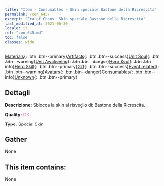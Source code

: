 ```yaml
---
title: "Item - Consumables - Skin speciale Bastone della Ricrescita"
permalink: /con_645/
excerpt: "Era of Chaos  Skin speciale Bastone della Ricrescita"
last_modified_at: 2021-06-30
locale: it
ref: "con_645.md"
toc: false
classes: wide
---
```

 [Materials](/ItemsIT/){: .btn .btn--primary}[Artifacts](/ItemsIT/Artifacts/){: .btn .btn--success}[Unit Soul](/ItemsIT/UnitSoul/){: .btn .btn--warning}[Unit Awakening](/ItemsIT/UnitAwakening/){: .btn .btn--danger}[Hero Soul](/ItemsIT/HeroSoul/){: .btn .btn--info}[Hero Skill](/ItemsIT/HeroSkill/){: .btn .btn--primary}[Gift](/ItemsIT/Gift/){: .btn .btn--success}[Event related](/ItemsIT/Events/){: .btn .btn--warning}[Avatars](/ItemsIT/Avatars/){: .btn .btn--danger}[Consumables](/ItemsIT/Consumables/){: .btn .btn--info}[Unknown](/ItemsIT/Unknown/){: .btn .btn--primary}

## Dettagli
 **Descrizione:** Sblocca la skin al risveglio di: Bastone della Ricrescita.

 **Quality:** <span style="color: #DA70D6">OK</span>

 **Type:** Special Skin

## Gather

  None

## This item contains:

  None

